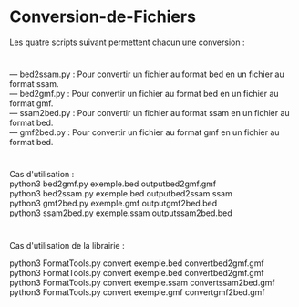 # Conversion-de-Fichiers
Les quatre scripts suivant permettent chacun une conversion :
#

— bed2ssam.py : Pour convertir un fichier au format bed en un fichier au
format ssam.<br>
— bed2gmf.py : Pour convertir un fichier au format bed en un fichier au
format gmf.<br>
— ssam2bed.py : Pour convertir un fichier au format ssam en un fichier au
format bed.<br>
— gmf2bed.py : Pour convertir un fichier au format gmf en un fichier au
format bed.<br>
#
Cas d'utilisation :<br>
python3 bed2gmf.py exemple.bed outputbed2gmf.gmf<br>
python3 bed2ssam.py exemple.bed outputbed2ssam.ssam<br>
python3 gmf2bed.py exemple.gmf outputgmf2bed.bed<br>
python3 ssam2bed.py exemple.ssam outputssam2bed.bed<br>
#
Cas d'utilisation de la librairie :<br>

python3 FormatTools.py convert exemple.bed  convertbed2gmf.gmf<br>
python3 FormatTools.py convert exemple.bed  convertbed2gmf.gmf<br>
python3 FormatTools.py convert exemple.ssam  convertssam2bed.gmf<br>
python3 FormatTools.py convert exemple.gmf  convertgmf2bed.gmf<br>
